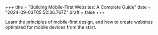 +++
title = "Building Mobile-First Websites: A Complete Guide"
date = "2024-09-03T05:52:36.767Z"
draft = false
+++

  Learn the principles of mobile-first design, and how to create websites optimized for mobile devices from the start.
        